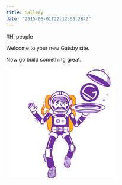 ```yaml
---
title: Gallery
date: "2015-05-01T22:12:03.284Z"
---
```


#Hi people

Welcome to your new Gatsby site.

Now go build something great.

<img src="./gatsby-astronaut.png" title="Gatsby Astronaut" style="max-width: 300px; margin-bottom: 1.45rem;" />
